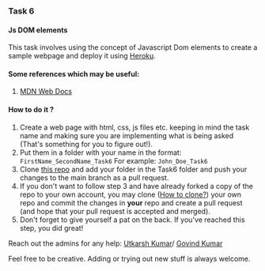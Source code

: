### Task 6

#### Js DOM elements

This task involves using the concept of Javascript Dom elements to create a sample webpage and deploy it using [Heroku](https://www.heroku.com/).


#### Some references which may be useful:
    
1. [MDN Web Docs](https://developer.mozilla.org/en-US/)



#### How to do it ? 

1. Create a web page with html, css, js files etc. keeping in mind the task name and making sure you are implementing what is being asked (That's something for you to figure out!).
2. Put them in a folder with your name in the format: ``FirstName_SecondName_Task6``
    For example: ``John_Doe_Task6``
3. Clone [this repo](https://github.com/Coding-Club-NIT-Meghalaya/WebDevelopersTasks) and add your folder in the Task6 folder and push your changes to the main branch as a pull request.
4. If you don't want to follow step 3 and have already forked a copy of the repo to your own account, you may clone ([How to clone?](https://github.com/Coding-Club-NIT-Meghalaya/WebDevelopersTasks#readme)) your own repo and commit the changes in **your** repo and create a pull request (and hope that your pull request is accepted and merged).
5. Don't forget to give yourself a pat on the back. If you've reached this step, you did great!


Reach out the admins for any help: [Utkarsh Kumar](https://github.com/utkarshkanswal)/ [Govind Kumar](https://github.com/GovindCodes)


Feel free to be creative. Adding or trying out new stuff is always welcome.